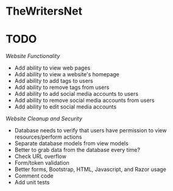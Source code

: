 # TheWritersNet

TODO
===

*Website Functionality*
* Add ability to view web pages
* Add ability to view a website's homepage
* Add ability to add tags to users
* Add ability to remove tags from users
* Add ability to add social media accounts to users
* Add ability to remove social media accounts from users
* Add ability to edit social media accounts

*Website Cleanup and Security*
* Database needs to verify that users have permission to view resources/perform actions
* Separate database models from view models
* Better to grab data from the database every time?
* Check URL overflow
* Form/token validation
* Better forms, Bootstrap, HTML, Javascript, and Razor usage
* Comment code
* Add unit tests